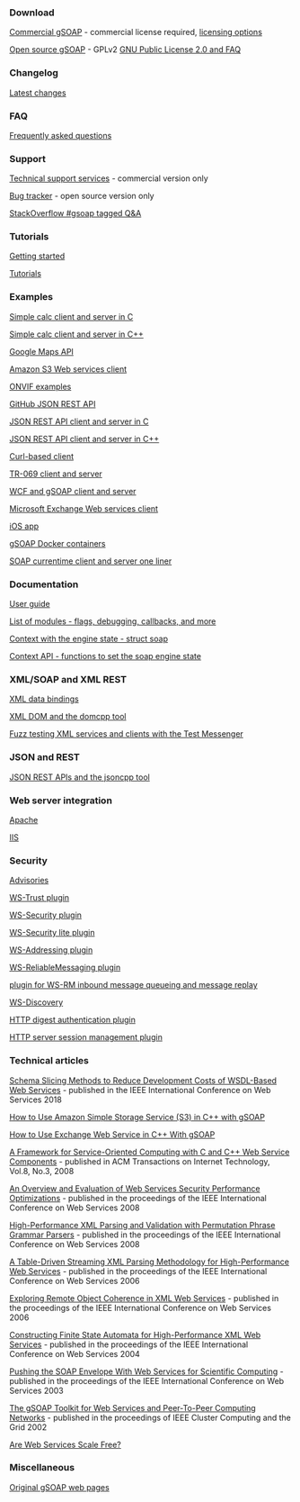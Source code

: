 ### Download

[Commercial gSOAP](https://www.genivia.com/downloads.html) - commercial license required, [licensing options](https://www.genivia.com/products.html#gsoap)

[Open source gSOAP](https://sourceforge.net/projects/gsoap2/files/) - GPLv2 [GNU Public License 2.0 and FAQ](https://www.gnu.org/licenses/old-licenses/gpl-2.0-faq.en.html)

### Changelog

[Latest changes](https://www.genivia.com/changelog.html#latest)

### FAQ

[Frequently asked questions](https://www.genivia.com/resources.html)

### Support

[Technical support services](https://www.genivia.com/inquire/support.php) - commercial version only

[Bug tracker](http://sourceforge.net/p/gsoap2/bugs/) - open source version only

[StackOverflow #gsoap tagged Q&A](http://stackoverflow.com/questions/tagged/gsoap)

### Tutorials

[Getting started](https://www.genivia.com/dev.html)

[Tutorials](https://www.genivia.com/tutorials.html)

### Examples

[Simple calc client and server in C](https://www.genivia.com/examples/calc/index.html)

[Simple calc client and server in C++](https://www.genivia.com/examples/calc++/index.html)

[Google Maps API](https://www.genivia.com/examples/maps/index.html)

[Amazon S3 Web services client](https://www.genivia.com/examples/aws/index.html)

[ONVIF examples](https://www.genivia.com/examples/onvif/index.html)

[GitHub JSON REST API](https://www.genivia.com/examples/git/index.html)

[JSON REST API client and server in C](https://www.genivia.com/examples/json/index.html)

[JSON REST API client and server in C++](https://www.genivia.com/examples/json++/index.html)

[Curl-based client](https://www.genivia.com/examples/curl/index.html)

[TR-069 client and server](https://www.genivia.com/examples/tr069/index.html)

[WCF and gSOAP client and server](https://www.genivia.com/examples/wcf/index.html)

[Microsoft Exchange Web services client](https://www.genivia.com/examples/ews/index.html)

[iOS app](https://www.genivia.com/examples/ios/index.html)

[gSOAP Docker containers](https://www.genivia.com/examples/docker/index.html)

[SOAP currentime client and server one liner](https://www.genivia.com/examples/time/index.html)

### Documentation

[User guide](https://www.genivia.com/doc/guide/html/index.html)

[List of modules - flags, debugging, callbacks, and more](https://www.genivia.com/doc/guide/html/modules.html)

[Context with the engine state - struct soap](https://www.genivia.com/doc/guide/html/structsoap.html)

[Context API - functions to set the soap engine state](https://www.genivia.com/doc/guide/html/group__group__context.html)

### XML/SOAP and XML REST

[XML data bindings](https://www.genivia.com/doc/databinding/html/index.html)

[XML DOM and the domcpp tool](https://www.genivia.com/doc/dom/html/index.html)

[Fuzz testing XML services and clients with the Test Messenger](https://www.genivia.com/doc/testmsgr/html/index.html)

### JSON and REST

[JSON REST APIs and the jsoncpp tool](https://www.genivia.com/doc/xml-rpc-json/html/index.html)

### Web server integration

[Apache](https://www.genivia.com/doc/apache/html/index.html)

[IIS](https://www.genivia.com/doc/isapi/html/index.html)

### Security

[Advisories](https://www.genivia.com/advisory.html)

[WS-Trust plugin](https://www.genivia.com/doc/wst/html/index.html)

[WS-Security plugin](https://www.genivia.com/doc/wsse/html/wsse.html)

[WS-Security lite plugin](https://www.genivia.com/doc/wsse-lite/html/wsse.html)

[WS-Addressing plugin](https://www.genivia.com/doc/wsa/html/wsa_0.html)

[WS-ReliableMessaging plugin](https://www.genivia.com/doc/wsrm/html/wsrm_0.html)

[plugin for WS-RM inbound message queueing and message replay](https://www.genivia.com/doc/wsrm/html/mq_0.html)

[WS-Discovery](https://www.genivia.com/doc/wsdd/html/wsdd_0.html)

[HTTP digest authentication plugin](https://www.genivia.com/doc/httpda/html/httpda.html)

[HTTP server session management plugin](https://www.genivia.com/doc/sessions/html/index.html)

### Technical articles

[Schema Slicing Methods to Reduce Development Costs of WSDL-Based Web Services](https://www.genivia.com/slicing.html) - published in the IEEE International Conference on Web Services 2018

[How to Use Amazon Simple Storage Service (S3) in C++ with gSOAP](http://www.codeproject.com/Articles/1108296/How-to-Use-Amazon-Simple-Storage-Service-S-in-Cplu)

[How to Use Exchange Web Service in C++ With gSOAP](https://www.codeproject.com/Articles/1119224/How-to-Use-Exchange-Web-Service-in-Cplusplus-With)

[A Framework for Service-Oriented Computing with C and C++ Web Service Components](https://www.genivia.com/article8.html) - published in ACM Transactions on Internet Technology, Vol.8, No.3, 2008

[An Overview and Evaluation of Web Services Security Performance Optimizations](https://www.genivia.com/article7.html) - published in the proceedings of the IEEE International Conference on Web Services 2008

[High-Performance XML Parsing and Validation with Permutation Phrase Grammar Parsers](https://www.genivia.com/article6.html) - published in the proceedings of the IEEE International Conference on Web Services 2008

[A Table-Driven Streaming XML Parsing Methodology for High-Performance Web Services](https://www.genivia.com/article5.html) - published in the proceedings of the IEEE International Conference on Web Services 2006

[Exploring Remote Object Coherence in XML Web Services](https://www.genivia.com/article4.html) - published in the proceedings of the IEEE International Conference on Web Services 2006

[Constructing Finite State Automata for High-Performance XML Web Services](https://www.genivia.com/article3.html) - published in the proceedings of the IEEE International Conference on Web Services 2004

[Pushing the SOAP Envelope With Web Services for Scientific Computing](https://www.genivia.com/article2.html) - published in the proceedings of the IEEE International Conference on Web Services 2003

[The gSOAP Toolkit for Web Services and Peer-To-Peer Computing Networks](https://www.genivia.com/article1.html) - published in the proceedings of IEEE Cluster Computing and the Grid 2002

[Are Web Services Scale Free?](https://www.genivia.com/powerlaw.html)

### Miscellaneous

[Original gSOAP web pages](https://www.cs.fsu.edu/~engelen/soap.html)
